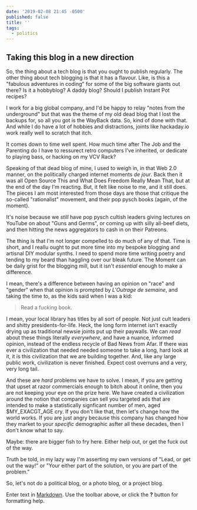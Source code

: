 ```yaml
---
date: '2019-02-08 21:45 -0500'
published: false
title: ''
tags:
  - politics
---
```

## Taking this blog in a new direction

So, the thing about a tech blog is that you ought to publish regularly. The other thing about tech blogging is that it has a flavour. Like, is this a "fabulous adventures in coding" for some of the big software giants out there? Is it a hobbyblog? A daddy blog? Should I publish Instant Pot recipes?

I work for a big global company, and I'd be happy to relay "notes from the underground" but that was the theme of my old dead blog that I lost the backups for, so all you got is the WayBack data. So, kind of done with that. And while I do have a lot of hobbies and distractions, joints like hackaday.io work really well to scratch that itch.

It comes down to time well spent. How much time after The Job and the Parenting do I have to ressurect retro computers I've inherited, or dedicate to playing bass, or hacking on my VCV Rack?

Speaking of that dead blog of mine, I used to weigh in, in that Web 2.0 manner, on the politically charged internet moments _de jour_. Back then it was all Open Source This and What Does Freedom Really Mean That, but at the end of the day I'm reacting. But, it felt like noise to me, and it still does. The pieces I am most interested from those days are those that critique the so-called "rationalist" movement, and their pop pysch books (again, of the moment).

It's noise because we _still_ have pop pysch cultish leaders giving lectures on YouTube on about "Guns and Germs", or coming up with silly all-beef diets, and then hitting the news aggregators to  cash in on their Patreons.

The thing is that I'm not longer compelled to do much of any of that. Time is short, and I reallu ought to put more time into my bespoke blogging and artisnal DIY modular synths. I need to spend more time writing poetry and tending to my beard than haggling over our bleak future. The Moment can be daily grist for the blogging mill, but it isn't _essential_ enough to make a difference.  

I mean, there's a difference between having an opinion on "race" and "gender" when that opinion is prompted by _L'Outrage de semaine_, and taking the time to, as the kids said when I was a kid:

> Read a fucking book.

I mean, your local library has titles by all sort of people. Not just cult leaders and shitty presidents-for-life. Heck, the long form internet isn't exactly drying up as traditional newsie joints put up their paywalls. We can _read_ about these things literally _everywhere_, and have a nuance, informed opinion, instead of the endless recycle of Bad News from Afar. If there was ever a civilization that needed needed someone to take a long, hard look at it, it is this civilization that we are building together. And, like any large public work, civilization is never finished. Expect cost overruns and a very, very long tail.

And these are _hard_ problems we have to solve. I mean, if you are getting that upset at razor commercials enough to bitch about it online, then you are not keeping your eye on the prize here. We have created a civilization around the notion that companies can sell you targeted ads that are intended to make a statistically signficant number of men, aged $MY_EXACGT_AGE cry. If you don't like that, then let's change how the world works. If you are just angry because this company has changed how they market to your _specific_ demographic asfter all these decades, then I don't know what to say.

Maybe: there are bigger fish to fry here. Either help out, or get the fuck out of the way.


Truth be told, in my lazy way I'm asserting my own versions of "Lead, or get out the way!" or "Your either part of the solution, or you are part of the problem."

So, let's not do a political blog, or a photo blog, or a project blog. 

Enter text in [Markdown](http://daringfireball.net/projects/markdown/). Use the toolbar above, or click the **?** button for formatting help.
